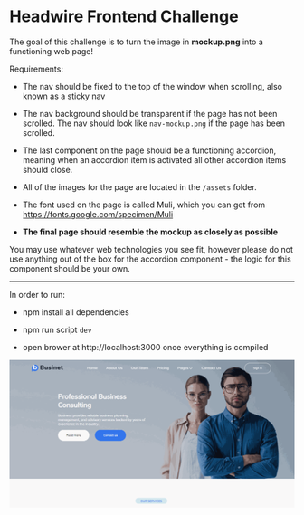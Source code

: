# Headwire Frontend Challenge

The goal of this challenge is to turn the image in **mockup.png** into a functioning web page!

Requirements:

- The nav should be fixed to the top of the window when scrolling, also known as a sticky nav

- The nav background should be transparent if the page has not been scrolled. The nav should look like `nav-mockup.png` if the page has been scrolled.

- The last component on the page should be a functioning accordion, meaning when an accordion item is activated all other accordion items should close.

- All of the images for the page are located in the `/assets` folder.

- The font used on the page is called Muli, which you can get from https://fonts.google.com/specimen/Muli

- **The final page should resemble the mockup as closely as possible**

You may use whatever web technologies you see fit, however please do not use anything out of the box for the accordion component - the logic for this component should be your own.

-------------------------------------------------------------
In order to run:

- npm install all dependencies

- npm run script `dev`

- open brower at http://localhost:3000 once everything is compiled


![GIF of Live](/assets/demonstration.gif)
